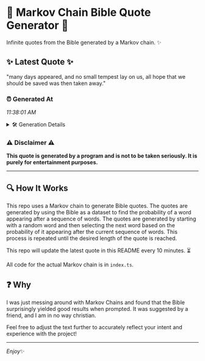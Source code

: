 # 📖 Markov Chain Bible Quote Generator 📖

Infinite quotes from the Bible generated by a Markov chain. ✨

## ✨ Latest Quote ✨
"many days appeared, and no small tempest lay on us, all hope that we should be saved was then taken away."

### ⏰ Generated At
*11:38:01 AM*

<details>
    <summary>🛠️ Generation Details</summary>
    <p>
        <strong>🌱 Seed:</strong> many<br>
        <strong>🔄 Iterations:</strong> 20<br>
        <strong>📜 Context History:</strong><br>[ many ]: days<br>[ many, days ]: appeared,<br>[ many, days, appeared, ]: and<br>[ many, days, appeared,, and ]: no<br>[ many, days, appeared,, and, no ]: small<br>[ many, days, appeared,, and, no, small ]: tempest<br>[ days, appeared,, and, no, small, tempest ]: lay<br>[ appeared,, and, no, small, tempest, lay ]: on<br>[ and, no, small, tempest, lay, on ]: us,<br>[ no, small, tempest, lay, on, us, ]: all<br>[ small, tempest, lay, on, us,, all ]: hope<br>[ tempest, lay, on, us,, all, hope ]: that<br>[ lay, on, us,, all, hope, that ]: we<br>[ on, us,, all, hope, that, we ]: should<br>[ us,, all, hope, that, we, should ]: be<br>[ all, hope, that, we, should, be ]: saved<br>[ hope, that, we, should, be, saved ]: was<br>[ that, we, should, be, saved, was ]: then<br>[ we, should, be, saved, was, then ]: taken<br>[ should, be, saved, was, then, taken ]: away.<br>
    </p>
</details>

### ⚠️ Disclaimer ⚠️
**This quote is generated by a program and is not to be taken seriously. It is purely for entertainment purposes.**

---

## 🔍 How It Works

This repo uses a Markov chain to generate Bible quotes. The quotes are generated by using the Bible as a dataset to find the probability of a word appearing after a sequence of words. The quotes are generated by starting with a random word and then selecting the next word based on the probability of it appearing after the current sequence of words. This process is repeated until the desired length of the quote is reached.

This repo will update the latest quote in this README every 10 minutes. ⏳

All code for the actual Markov chain is in `index.ts`.

## ❓ Why

I was just messing around with Markov Chains and found that the Bible surprisingly yielded good results when prompted. 
It was suggested by a friend, and I am in no way christian.

Feel free to adjust the text further to accurately reflect your intent and experience with the project!

---

*Enjoy*✨
